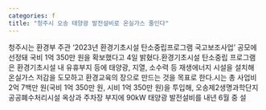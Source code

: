 ```yaml
---
categories: f
title: "청주시 오송 태양광 발전설비로 온실가스 줄인다"
---
```

청주시는 환경부 주관 &lsquo;2023년 환경기초시설 탄소중립프로그램 국고보조사업&rsquo; 공모에 선정돼 국비 1억 350만 원을 확보했다고 4일 밝혔다.환경기초시설 탄소중립 프로그램은 환경기초시설 내 유휴부지 등에 태양광, 지열, 소수력 등 재생에너지 시설을 설치해 온실가스 저감을 도모하고 환경교육의 장으로 만드는 것을 목표로 한다.시는 총 사업비 2억 7백만 원(국비 1억 350만 원, 시비 1억 350만 원)을 투입해, 오송제2생명과학단지 공공폐수처리시설 옥상과 주차장 부지에 90kW 태양광 발전설비를 내년 6월 중 설